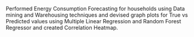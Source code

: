 Performed Energy Consumption Forecasting for households using Data mining and Warehousing techniques and devised graph plots for True vs Predicted values using Multiple Linear Regression and Random Forest Regressor and created Correlation Heatmap.



